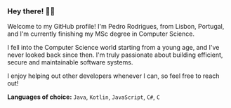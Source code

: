 ### Hey there! 👋😉
Welcome to my GitHub profile! I'm Pedro Rodrigues, from Lisbon, Portugal, and I'm currently finishing my MSc degree in Computer Science.

I fell into the Computer Science world starting from a young age, and I've never looked back since then. I'm truly passionate about building efficient, secure and maintainable software systems.

I enjoy helping out other developers whenever I can, so feel free to reach out! 

**Languages of choice:** `Java`, `Kotlin`, `JavaScript`, `C#`, `C`
<!--
**Pexers/pexers** is a ✨ _special_ ✨ repository because its `README.md` (this file) appears on your GitHub profile.

Here are some ideas to get you started:

- 🔭 I’m currently working on ...
- 🌱 I’m currently learning ...
- 👯 I’m looking to collaborate on ...
- 🤔 I’m looking for help with ...
- 💬 Ask me about ...
- 📫 How to reach me: ...
- 😄 Pronouns: ...
- ⚡ Fun fact: ...
-->
